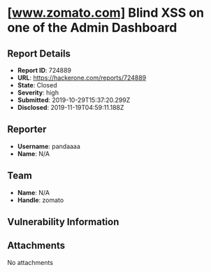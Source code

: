 # [www.zomato.com] Blind XSS on one of the Admin Dashboard

## Report Details
- **Report ID**: 724889
- **URL**: https://hackerone.com/reports/724889
- **State**: Closed
- **Severity**: high
- **Submitted**: 2019-10-29T15:37:20.299Z
- **Disclosed**: 2019-11-19T04:59:11.188Z

## Reporter
- **Username**: pandaaaa
- **Name**: N/A

## Team
- **Name**: N/A
- **Handle**: zomato

## Vulnerability Information


## Attachments
No attachments
